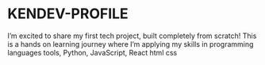 # KENDEV-PROFILE
I’m excited to share my first tech project, built completely from scratch! This is a hands on learning journey where I’m applying my skills in programming languages tools, Python, JavaScript, React html css 
